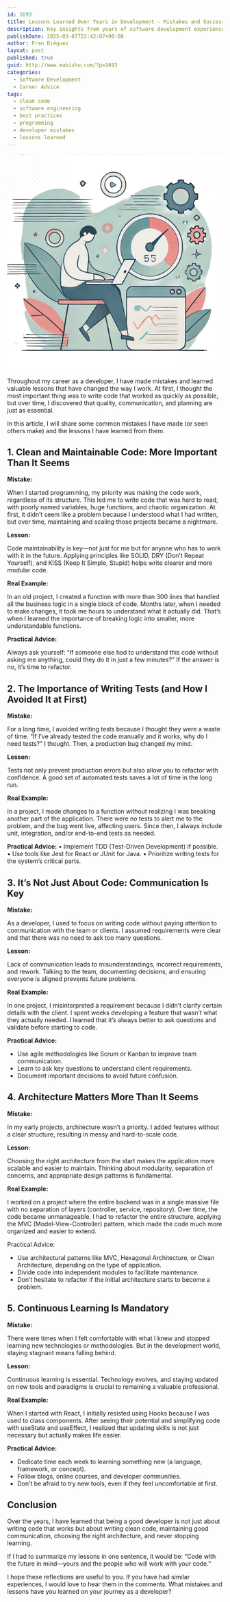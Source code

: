 ```yaml
---
id: 1693
title: Lessons Learned Over Years in Development - Mistakes and Successes
description: Key insights from years of software development experience, covering clean code practices, the importance of testing, effective communication, architectural decisions, and continuous learning - essential lessons that shaped my professional growth.
publishDate: 2025-03-07T22:42:07+00:00
author: Fran Diéguez
layout: post
published: true
guid: http://www.mabishu.com/?p=1693
categories:
  - Software Development
  - Career Advice
tags:
  - clean code
  - software engineering
  - best practices
  - programming
  - developer mistakes
  - lessons learned
---
```


![Performance](./performance.png)

Throughout my career as a developer, I have made mistakes and learned valuable lessons that have changed the way I work. At first, I thought the most important thing was to write code that worked as quickly as possible, but over time, I discovered that quality, communication, and planning are just as essential.

In this article, I will share some common mistakes I have made (or seen others make) and the lessons I have learned from them.

## 1. Clean and Maintainable Code: More Important Than It Seems

**Mistake:**

When I started programming, my priority was making the code work, regardless of its structure. This led me to write code that was hard to read, with poorly named variables, huge functions, and chaotic organization. At first, it didn’t seem like a problem because I understood what I had written, but over time, maintaining and scaling those projects became a nightmare.

**Lesson:**

Code maintainability is key—not just for me but for anyone who has to work with it in the future. Applying principles like SOLID, DRY (Don’t Repeat Yourself), and KISS (Keep It Simple, Stupid) helps write clearer and more modular code.

**Real Example:**

In an old project, I created a function with more than 300 lines that handled all the business logic in a single block of code. Months later, when I needed to make changes, it took me hours to understand what it actually did. That’s when I learned the importance of breaking logic into smaller, more understandable functions.

**Practical Advice:**

Always ask yourself: “If someone else had to understand this code without asking me anything, could they do it in just a few minutes?” If the answer is no, it’s time to refactor.

## 2. The Importance of Writing Tests (and How I Avoided It at First)

**Mistake:**

For a long time, I avoided writing tests because I thought they were a waste of time. “If I’ve already tested the code manually and it works, why do I need tests?” I thought. Then, a production bug changed my mind.

**Lesson:**

Tests not only prevent production errors but also allow you to refactor with confidence. A good set of automated tests saves a lot of time in the long run.

**Real Example:**

In a project, I made changes to a function without realizing I was breaking another part of the application. There were no tests to alert me to the problem, and the bug went live, affecting users. Since then, I always include unit, integration, and/or end-to-end tests as needed.

**Practical Advice:**
 • Implement TDD (Test-Driven Development) if possible.
 • Use tools like Jest for React or JUnit for Java.
 • Prioritize writing tests for the system’s critical parts.

## 3. It’s Not Just About Code: Communication Is Key

**Mistake:**

As a developer, I used to focus on writing code without paying attention to communication with the team or clients. I assumed requirements were clear and that there was no need to ask too many questions.

**Lesson:**

Lack of communication leads to misunderstandings, incorrect requirements, and rework. Talking to the team, documenting decisions, and ensuring everyone is aligned prevents future problems.

**Real Example:**

In one project, I misinterpreted a requirement because I didn’t clarify certain details with the client. I spent weeks developing a feature that wasn’t what they actually needed. I learned that it’s always better to ask questions and validate before starting to code.

**Practical Advice:**

- Use agile methodologies like Scrum or Kanban to improve team communication.
- Learn to ask key questions to understand client requirements.
- Document important decisions to avoid future confusion.

## 4. Architecture Matters More Than It Seems

**Mistake:**

In my early projects, architecture wasn’t a priority. I added features without a clear structure, resulting in messy and hard-to-scale code.

**Lesson:**

Choosing the right architecture from the start makes the application more scalable and easier to maintain. Thinking about modularity, separation of concerns, and appropriate design patterns is fundamental.

**Real Example:**

I worked on a project where the entire backend was in a single massive file with no separation of layers (controller, service, repository). Over time, the code became unmanageable. I had to refactor the entire structure, applying the MVC (Model-View-Controller) pattern, which made the code much more organized and easier to extend.

Practical Advice:

- Use architectural patterns like MVC, Hexagonal Architecture, or Clean Architecture, depending on the type of application.
- Divide code into independent modules to facilitate maintenance.
- Don’t hesitate to refactor if the initial architecture starts to become a problem.

## 5. Continuous Learning Is Mandatory

**Mistake:**

There were times when I felt comfortable with what I knew and stopped learning new technologies or methodologies. But in the development world, staying stagnant means falling behind.

**Lesson:**

Continuous learning is essential. Technology evolves, and staying updated on new tools and paradigms is crucial to remaining a valuable professional.

**Real Example:**

When I started with React, I initially resisted using Hooks because I was used to class components. After seeing their potential and simplifying code with useState and useEffect, I realized that updating skills is not just necessary but actually makes life easier.

**Practical Advice:**

- Dedicate time each week to learning something new (a language, framework, or concept).
- Follow blogs, online courses, and developer communities.
- Don’t be afraid to try new tools, even if they feel uncomfortable at first.

## Conclusion

Over the years, I have learned that being a good developer is not just about writing code that works but about writing clean code, maintaining good communication, choosing the right architecture, and never stopping learning.

If I had to summarize my lessons in one sentence, it would be:
“Code with the future in mind—yours and the people who will work with your code.”

I hope these reflections are useful to you. If you have had similar experiences, I would love to hear them in the comments. What mistakes and lessons have you learned on your journey as a developer?
</div>
